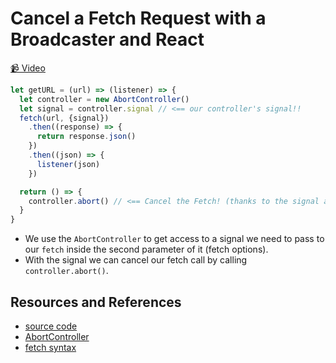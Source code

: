 # Cancel a Fetch Request with a Broadcaster and React

[📹 Video](https://egghead.io/lessons/egghead-cancel-a-fetch-request-with-a-broadcaster-and-react)

```javascript
let getURL = (url) => (listener) => {
  let controller = new AbortController()
  let signal = controller.signal // <== our controller's signal!!
  fetch(url, {signal})
    .then((response) => {
      return response.json()
    })
    .then((json) => {
      listener(json)
    })

  return () => {
    controller.abort() // <== Cancel the Fetch! (thanks to the signal attached)
  }
}
```

- We use the `AbortController` to get access to a signal we need to pass to our `fetch` inside the second parameter of it (fetch options).
- With the signal we can cancel our fetch call by calling `controller.abort()`.

## Resources and References

- [source code](https://github.com/johnlindquist/crafting-functions/blob/fetch-broadcaster-cancel/src/index.js)
- [AbortController](https://developer.mozilla.org/en-US/docs/Web/API/AbortController)
- [fetch syntax](https://developer.mozilla.org/en-US/docs/Web/API/WindowOrWorkerGlobalScope/fetch#Syntax)
